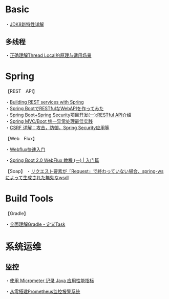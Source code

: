 # Basic
・[JDK8新特性详解](https://my.oschina.net/mdxlcj/blog/1622718)

## 多线程

・[正确理解Thread Local的原理与适用场景](http://www.jasongj.com/java/threadlocal/)


# Spring

【REST　API】

・[Building REST services with Spring](https://spring.io/guides/tutorials/bookmarks/)  
・[Spring BootでRESTfulなWebAPIを作ってみた](https://ishiis.net/2016/09/08/spring-boot-rest-api/)  
・[Spring Boot+Spring Security项目开发(一):RESTful API介绍](https://blog.csdn.net/tryandfight/article/details/80461250)  
・[Spring MVC/Boot 统一异常处理最佳实践](http://www.zhaojun.im/springboot-exception/)  
・[CSRF 详解：攻击，防御，Spring Security应用等](https://www.cnblogs.com/pengdai/p/12164754.html#_label4_5)  


【Web　Flux】

・[Webflux快速入门](https://www.cnblogs.com/niechen/p/9303451.html)

・[Spring Boot 2.0 WebFlux 教程 (一) | 入门篇](https://juejin.im/post/5cb5d71d51882545dd09b634)

【Soap】
・[リクエスト要素が「Request」で終わっていない場合、spring-wsによって生成された無効なwsdl](https://ja.coder.work/so/java/613740)

# Build Tools

【Gradle】

・[全面理解Gradle - 定义Task](https://blog.csdn.net/singwhatiwanna/article/details/76084580)

# 系统运维

## 监控

・[使用 Micrometer 记录 Java 应用性能指标](https://www.ibm.com/developerworks/cn/java/j-using-micrometer-to-record-java-metric/index.html)

・[从零搭建Prometheus监控报警系统](https://www.cnblogs.com/chenqionghe/p/10494868.html)
